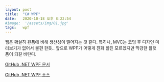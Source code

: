 ```yaml
---
layout: post
title:  "C# WPF"
date:   2020-10-18 오후 8:22:54
#image:  '/assets/img/01.jpg'
tags:   wpf
---
```


웹은 확실히 윈폼에 비해 생산성이 떨어지는 것 같다.
특히나, MVC는 코딩 후 디자인 미리보기가 없어서 불편 한듯..
앞으로 WPF가 어떻게 진화 할진 모르겠지만 막강한 플랫폼이 되길 바란다.

[GitHub .NET WPF 문서](https://github.com/dotnet/wpf)

[GitHub .NET WPF 소스](https://github.com/Apress/pro-wpf-4.5-in-csharp)
